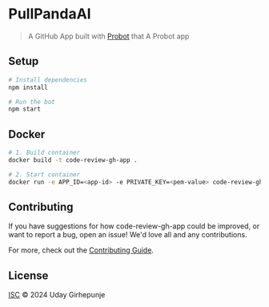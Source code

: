 # PullPandaAI

> A GitHub App built with [Probot](https://github.com/probot/probot) that A Probot app

## Setup

```sh
# Install dependencies
npm install

# Run the bot
npm start
```

## Docker

```sh
# 1. Build container
docker build -t code-review-gh-app .

# 2. Start container
docker run -e APP_ID=<app-id> -e PRIVATE_KEY=<pem-value> code-review-gh-app
```

## Contributing

If you have suggestions for how code-review-gh-app could be improved, or want to report a bug, open an issue! We'd love all and any contributions.

For more, check out the [Contributing Guide](CONTRIBUTING.md).

## License

[ISC](LICENSE) © 2024 Uday Girhepunje
